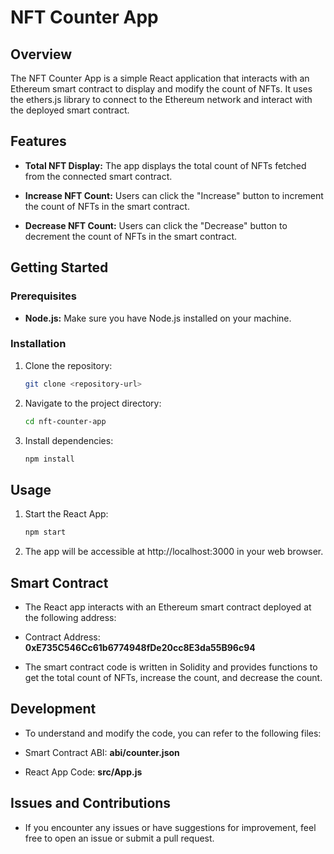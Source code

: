# NFT Counter App

## Overview

The NFT Counter App is a simple React application that interacts with an Ethereum smart contract to display and modify the count of NFTs. It uses the ethers.js library to connect to the Ethereum network and interact with the deployed smart contract.

## Features

- **Total NFT Display:** The app displays the total count of NFTs fetched from the connected smart contract.

- **Increase NFT Count:** Users can click the "Increase" button to increment the count of NFTs in the smart contract.

- **Decrease NFT Count:** Users can click the "Decrease" button to decrement the count of NFTs in the smart contract.

## Getting Started

### Prerequisites

- **Node.js:** Make sure you have Node.js installed on your machine.

### Installation

1. Clone the repository:

   ```bash
   git clone <repository-url>
    ```
2. Navigate to the project directory:

   ```bash
   cd nft-counter-app
   ```
3. Install dependencies:

   ```bash
   npm install
   ```
## Usage

1. Start the React App:

   ```bash
   npm start
   ```
2. The app will be accessible at http://localhost:3000 in your web browser.

## Smart Contract
- The React app interacts with an Ethereum smart contract deployed at the following address:

- Contract Address: **0xE735C546Cc61b6774948fDe20cc8E3da55B96c94**

- The smart contract code is written in Solidity and provides functions to get the total count of NFTs, increase the count, and decrease the count.

## Development

- To understand and modify the code, you can refer to the following files:

- Smart Contract ABI: **abi/counter.json**
- React App Code: **src/App.js**

## Issues and Contributions

- If you encounter any issues or have suggestions for improvement, feel free to open an issue or submit a pull request.

   
